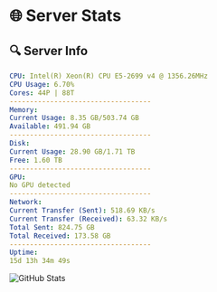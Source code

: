 # 🌐 Server Stats
## 🔍 Server Info
```yaml
CPU: Intel(R) Xeon(R) CPU E5-2699 v4 @ 1356.26MHz
CPU Usage: 6.70%
Cores: 44P | 88T
-----------------------------------
Memory:
Current Usage: 8.35 GB/503.74 GB
Available: 491.94 GB
-----------------------------------
Disk:
Current Usage: 28.90 GB/1.71 TB
Free: 1.60 TB
-----------------------------------
GPU:
No GPU detected
-----------------------------------
Network:
Current Transfer (Sent): 518.69 KB/s
Current Transfer (Received): 63.32 KB/s
Total Sent: 824.75 GB
Total Received: 173.58 GB
-----------------------------------
Uptime:
15d 13h 34m 49s
```
![GitHub Stats](https://img.shields.io/badge/Updated-2025-05-05_06:43:37-blue)